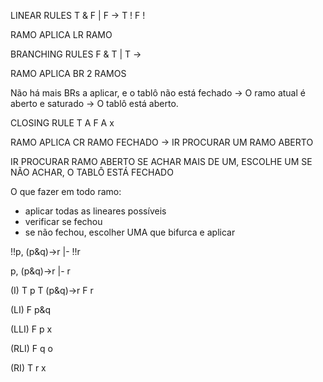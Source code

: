 
LINEAR RULES
T &
F |
F ->
T !
F !

RAMO
APLICA LR
RAMO


BRANCHING RULES
F &
T |
T ->

RAMO
APLICA BR
2 RAMOS

Não há mais BRs a aplicar,
e o tablô não está fechado
-> 
O ramo atual é aberto e saturado
-> 
O tablô está aberto.


CLOSING RULE
T A
F A
x

RAMO
APLICA CR
RAMO FECHADO
-> IR PROCURAR UM RAMO ABERTO

IR PROCURAR RAMO ABERTO
SE ACHAR MAIS DE UM,  ESCOLHE UM
SE NÃO ACHAR, O TABLÔ ESTÁ FECHADO 

O que fazer em todo ramo:
- aplicar todas as lineares possíveis
- verificar se fechou
- se não fechou, escolher UMA que bifurca e aplicar 

!!p, (p&q)->r |- !!r

p, (p&q)->r |- r

(I)
T p
T (p&q)->r
F r

(LI)
F p&q

(LLI)
F p
x

(RLI)
F q
o

(RI)
T r
x
